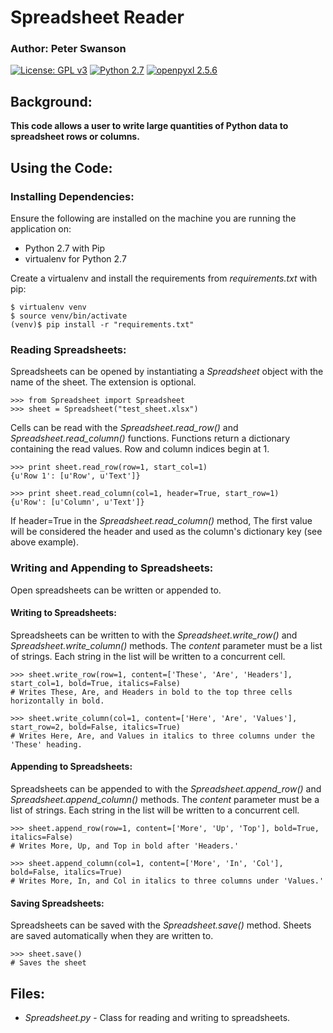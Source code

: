 # Spreadsheet Reader
### Author: Peter Swanson
[![License: GPL v3](https://img.shields.io/badge/License-GPL%20v3-blue.svg)](https://www.gnu.org/licenses/gpl-3.0)
[![Python 2.7](https://img.shields.io/badge/Python-2.7-brightgreen.svg)](https://www.python.org/downloads/release/python-2714/)
[![openpyxl 2.5.6](https://img.shields.io/badge/openpyxl-2.5.6-brightgreen.svg)](https://pypi.org/project/openpyxl/)

## Background:
<b>This code allows a user to write large quantities of Python data to spreadsheet rows or columns.</b>

## Using the Code:
### Installing Dependencies:
Ensure the following are installed on the machine you are running the application on:
- Python 2.7 with Pip
- virtualenv for Python 2.7

Create a virtualenv and install the requirements from <i>requirements.txt</i> with pip:
```
$ virtualenv venv
$ source venv/bin/activate
(venv)$ pip install -r "requirements.txt"
``` 

### Reading Spreadsheets:
Spreadsheets can be opened by instantiating a <i>Spreadsheet</i> object with the name of the sheet.
The extension is optional.
```
>>> from Spreadsheet import Spreadsheet
>>> sheet = Spreadsheet("test_sheet.xlsx")
```
Cells can be read with the <i>Spreadsheet.read_row()</i> and <i>Spreadsheet.read_column()</i>
functions. Functions return a dictionary containing the read values. 
Row and column indices begin at 1.
```
>>> print sheet.read_row(row=1, start_col=1)
{u'Row 1': [u'Row', u'Text']}

>>> print sheet.read_column(col=1, header=True, start_row=1)
{u'Row': [u'Column', u'Text']}
```
If header=True in the <i>Spreadsheet.read_column()</i> method, The first value will be considered
the header and used as the column's dictionary key (see above example). 

### Writing and Appending to Spreadsheets:
Open spreadsheets can be written or appended to.

#### Writing to Spreadsheets:
Spreadsheets can be written to with the <i>Spreadsheet.write_row()</i> and <i>Spreadsheet.write_column()</i>
methods. The <i>content</i> parameter must be a list of strings. Each string in the list will be written to
a concurrent cell.
```
>>> sheet.write_row(row=1, content=['These', 'Are', 'Headers'], start_col=1, bold=True, italics=False) 
# Writes These, Are, and Headers in bold to the top three cells horizontally in bold.

>>> sheet.write_column(col=1, content=['Here', 'Are', 'Values'], start_row=2, bold=False, italics=True) 
# Writes Here, Are, and Values in italics to three columns under the 'These' heading.
```

#### Appending to Spreadsheets:
Spreadsheets can be appended to with the <i>Spreadsheet.append_row()</i> and <i>Spreadsheet.append_column()</i>
methods. The <i>content</i> parameter must be a list of strings. Each string in the list will be written to
a concurrent cell.
```
>>> sheet.append_row(row=1, content=['More', 'Up', 'Top'], bold=True, italics=False) 
# Writes More, Up, and Top in bold after 'Headers.'

>>> sheet.append_column(col=1, content=['More', 'In', 'Col'], bold=False, italics=True) 
# Writes More, In, and Col in italics to three columns under 'Values.'
```

#### Saving Spreadsheets:
Spreadsheets can be saved with the <i>Spreadsheet.save()</i> method. Sheets are saved automatically 
when they are written to.
```
>>> sheet.save()
# Saves the sheet
```

## Files:
- <i>Spreadsheet.py</i> - Class for reading and writing to spreadsheets.
